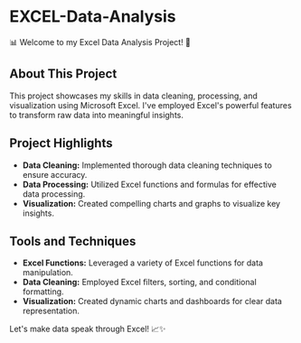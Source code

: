 # EXCEL-Data-Analysis

📊 Welcome to my Excel Data Analysis Project! 🚀

## About This Project

This project showcases my skills in data cleaning, processing, and visualization using Microsoft Excel.
I've employed Excel's powerful features to transform raw data into meaningful insights.

## Project Highlights

- **Data Cleaning:** Implemented thorough data cleaning techniques to ensure accuracy.
- **Data Processing:** Utilized Excel functions and formulas for effective data processing.
- **Visualization:** Created compelling charts and graphs to visualize key insights.

## Tools and Techniques

- **Excel Functions:** Leveraged a variety of Excel functions for data manipulation.
- **Data Cleaning:** Employed Excel filters, sorting, and conditional formatting.
- **Visualization:** Created dynamic charts and dashboards for clear data representation.

Let's make data speak through Excel! 📈✨
